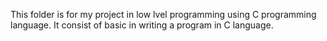 This folder is for my project in low lvel programming using C programming language. It consist of basic in writing a program in C language.